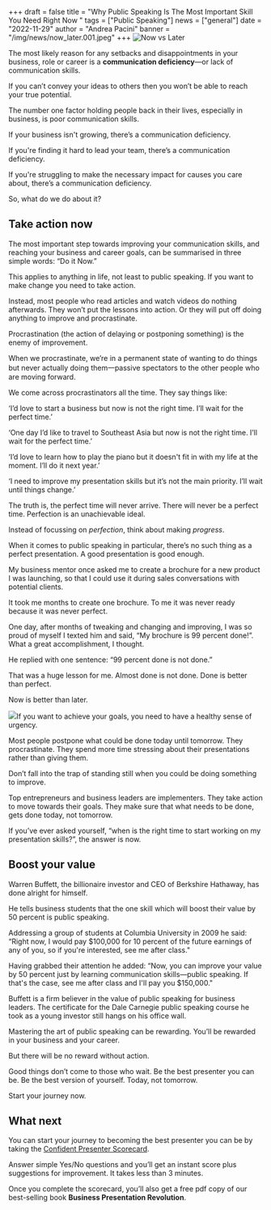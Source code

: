 +++
draft = false
title = "Why Public Speaking Is The Most Important Skill You Need Right Now "
tags = ["Public Speaking"]
news = ["general"]
date = "2022-11-29"
author = "Andrea Pacini"
banner = "/img/news/now_later.001.jpeg"
+++
![Now vs Later](/img/news/now_later_.jpg)

The most likely reason for any setbacks and disappointments in your business, role or career is a **communication deficiency**—or lack of communication skills.

If you can’t convey your ideas to others then you won’t be able to reach your true potential.

The number one factor holding people back in their lives, especially in business, is poor communication skills.

If your business isn't growing, there’s a communication deficiency.

If you're finding it hard to lead your team, there’s a communication deficiency.

If you're struggling to make the necessary impact for causes you care about, there’s a communication deficiency.

So, what do we do about it? 

## Take action now

The most important step towards improving your communication skills, and reaching your business and career goals, can be summarised in three simple words: “Do it Now.”

This applies to anything in life, not least to public speaking. If you want to make change you need to take action.

Instead, most people who read articles and watch videos do nothing afterwards. They won’t put the lessons into action. Or they will put off doing anything to improve and procrastinate. 

Procrastination (the action of delaying or postponing something) is the enemy of improvement. 

When we procrastinate, we’re in a permanent state of wanting to do things but never actually doing them一passive spectators to the other people who are moving forward.

We come across procrastinators all the time. They say things like:

‘I’d love to start a business but now is not the right time. I’ll wait for the perfect time.’

‘One day I’d like to travel to Southeast Asia but now is not the right time. I’ll wait for the perfect time.’ 

‘I’d love to learn how to play the piano but it doesn't fit in with my life at the moment. I’ll do it next year.’

‘I need to improve my presentation skills but it’s not the main priority. I’ll wait until things change.’

The truth is, the perfect time will never arrive. There will never be a perfect time. Perfection is an unachievable ideal.

Instead of focussing on *perfection*, think about making *progress*.

When it comes to public speaking in particular, there’s no such thing as a perfect presentation. A good presentation is good enough. 

My business mentor once asked me to create a brochure for a new product I was launching, so that I could use it during sales conversations with potential clients. 

It took me months to create one brochure. To me it was never ready because it was never perfect. 

One day, after months of tweaking and changing and improving, I was so proud of myself I texted him and said, “My brochure is 99 percent done!”. What a great accomplishment, I thought. 

He replied with one sentence: “99 percent done is not done.” 

That was a huge lesson for me. Almost done is not done. Done is better than perfect. 

Now is better than later. 

![](https://lh4.googleusercontent.com/5VcnjDx8wAQxhqbcpwhxryc2AP81Bdzz1LcmjiDiuu2npEGcva84pdHUOciyJaJLQXpQRwFsA9io0RoqKS7J0bI8cEXxahc9U2DKY93JvyxWXXrrO-O2lQ1UwjBLptZGLURAvS1c4PqZ6ewiRqJZOO2GVYXl4smxYpS8ShlAp6WamvXp4vDNpOOeZcSOTA)If you want to achieve your goals, you need to have a healthy sense of urgency. 

Most people postpone what could be done today until tomorrow. They procrastinate. They spend more time stressing about their presentations rather than giving them.

Don’t fall into the trap of standing still when you could be doing something to improve.

Top entrepreneurs and business leaders are implementers. They take action to move towards their goals. They make sure that what needs to be done, gets done today, not tomorrow. 

If you’ve ever asked yourself, “when is the right time to start working on my presentation skills?”, the answer is now. 

## Boost your value 

Warren Buffett, the billionaire investor and CEO of Berkshire Hathaway, has done alright for himself. 

He tells business students that the one skill which will boost their value by 50 percent is public speaking.

Addressing a group of students at Columbia University in 2009 he said: “Right now, I would pay $100,000 for 10 percent of the future earnings of any of you, so if you're interested, see me after class."

Having grabbed their attention he added: “Now, you can improve your value by 50 percent just by learning communication skills—public speaking. If that's the case, see me after class and I'll pay you $150,000."

Buffett is a firm believer in the value of public speaking for business leaders. The certificate for the Dale Carnegie public speaking course he took as a young investor still hangs on his office wall.

Mastering the art of public speaking can be rewarding. You’ll be rewarded in your business and your career. 

But there will be no reward without action.

Good things don’t come to those who wait. Be the best presenter you can be. Be the best version of yourself. Today, not tomorrow. 

Start your journey now. 

## What next 

You can start your journey to becoming the best presenter you can be by taking the [Confident Presenter Scorecard](https://presentationscorecard.scoreapp.com/). 

Answer simple Yes/No questions and you’ll get an instant score plus suggestions for improvement. It takes less than 3 minutes. 

Once you complete the scorecard, you’ll also get a free pdf copy of our best-selling book **Business Presentation Revolution**.